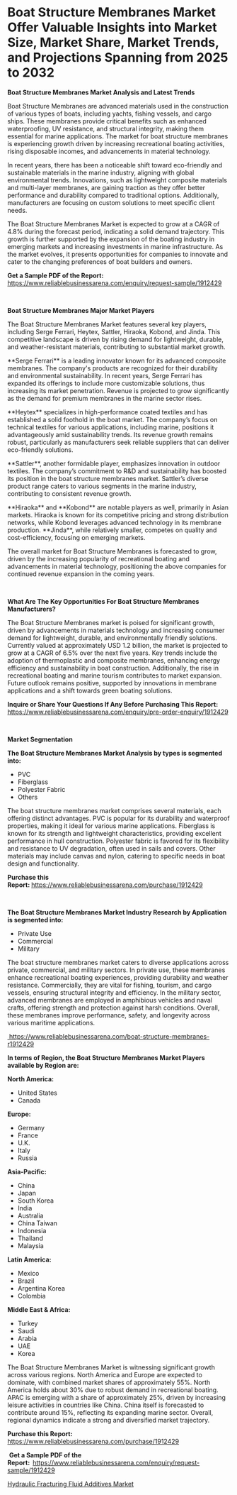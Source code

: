 <p><h1>Boat Structure Membranes Market Offer Valuable Insights into Market Size, Market Share, Market Trends, and Projections Spanning from 2025 to 2032</h1></p><p><strong>Boat Structure Membranes Market Analysis and Latest Trends</strong></p>
<p><p>Boat Structure Membranes are advanced materials used in the construction of various types of boats, including yachts, fishing vessels, and cargo ships. These membranes provide critical benefits such as enhanced waterproofing, UV resistance, and structural integrity, making them essential for marine applications. The market for boat structure membranes is experiencing growth driven by increasing recreational boating activities, rising disposable incomes, and advancements in material technology.</p><p>In recent years, there has been a noticeable shift toward eco-friendly and sustainable materials in the marine industry, aligning with global environmental trends. Innovations, such as lightweight composite materials and multi-layer membranes, are gaining traction as they offer better performance and durability compared to traditional options. Additionally, manufacturers are focusing on custom solutions to meet specific client needs.</p><p>The Boat Structure Membranes Market is expected to grow at a CAGR of 4.8% during the forecast period, indicating a solid demand trajectory. This growth is further supported by the expansion of the boating industry in emerging markets and increasing investments in marine infrastructure. As the market evolves, it presents opportunities for companies to innovate and cater to the changing preferences of boat builders and owners.</p></p>
<p><strong>Get a Sample PDF of the Report:&nbsp;</strong> <a href="https://www.reliablebusinessarena.com/enquiry/request-sample/1912429?utm_campaign=2130&utm_medium=2&utm_source=Github&utm_content=ia&utm_term=04022025&utm_id=boat-structure-membranes">https://www.reliablebusinessarena.com/enquiry/request-sample/1912429</a></p>
<p>&nbsp;</p>
<p><strong>Boat Structure Membranes Major Market Players</strong></p>
<p><p>The Boat Structure Membranes Market features several key players, including Serge Ferrari, Heytex, Sattler, Hiraoka, Kobond, and Jinda. This competitive landscape is driven by rising demand for lightweight, durable, and weather-resistant materials, contributing to substantial market growth.</p><p>**Serge Ferrari** is a leading innovator known for its advanced composite membranes. The company's products are recognized for their durability and environmental sustainability. In recent years, Serge Ferrari has expanded its offerings to include more customizable solutions, thus increasing its market penetration. Revenue is projected to grow significantly as the demand for premium membranes in the marine sector rises.</p><p>**Heytex** specializes in high-performance coated textiles and has established a solid foothold in the boat market. The company’s focus on technical textiles for various applications, including marine, positions it advantageously amid sustainability trends. Its revenue growth remains robust, particularly as manufacturers seek reliable suppliers that can deliver eco-friendly solutions.</p><p>**Sattler**, another formidable player, emphasizes innovation in outdoor textiles. The company’s commitment to R&D and sustainability has boosted its position in the boat structure membranes market. Sattler’s diverse product range caters to various segments in the marine industry, contributing to consistent revenue growth.</p><p>**Hiraoka** and **Kobond** are notable players as well, primarily in Asian markets. Hiraoka is known for its competitive pricing and strong distribution networks, while Kobond leverages advanced technology in its membrane production. **Jinda**, while relatively smaller, competes on quality and cost-efficiency, focusing on emerging markets.</p><p>The overall market for Boat Structure Membranes is forecasted to grow, driven by the increasing popularity of recreational boating and advancements in material technology, positioning the above companies for continued revenue expansion in the coming years.</p></p>
<p>&nbsp;</p>
<p><strong>What Are The Key Opportunities For Boat Structure Membranes Manufacturers?</strong></p>
<p><p>The Boat Structure Membranes market is poised for significant growth, driven by advancements in materials technology and increasing consumer demand for lightweight, durable, and environmentally friendly solutions. Currently valued at approximately USD 1.2 billion, the market is projected to grow at a CAGR of 6.5% over the next five years. Key trends include the adoption of thermoplastic and composite membranes, enhancing energy efficiency and sustainability in boat construction. Additionally, the rise in recreational boating and marine tourism contributes to market expansion. Future outlook remains positive, supported by innovations in membrane applications and a shift towards green boating solutions.</p></p>
<p><strong>Inquire or Share Your Questions If Any Before Purchasing This Report:</strong> <a href="https://www.reliablebusinessarena.com/enquiry/pre-order-enquiry/1912429?utm_campaign=2130&utm_medium=2&utm_source=Github&utm_content=ia&utm_term=04022025&utm_id=boat-structure-membranes">https://www.reliablebusinessarena.com/enquiry/pre-order-enquiry/1912429</a></p>
<p>&nbsp;</p>
<p><strong>Market Segmentation</strong></p>
<p><strong>The Boat Structure Membranes Market Analysis by types is segmented into:</strong></p>
<p><ul><li>PVC</li><li>Fiberglass</li><li>Polyester Fabric</li><li>Others</li></ul></p>
<p><p>The boat structure membranes market comprises several materials, each offering distinct advantages. PVC is popular for its durability and waterproof properties, making it ideal for various marine applications. Fiberglass is known for its strength and lightweight characteristics, providing excellent performance in hull construction. Polyester fabric is favored for its flexibility and resistance to UV degradation, often used in sails and covers. Other materials may include canvas and nylon, catering to specific needs in boat design and functionality.</p></p>
<p><strong>Purchase this Report:&nbsp;</strong><a href="https://www.reliablebusinessarena.com/purchase/1912429?utm_campaign=2130&utm_medium=2&utm_source=Github&utm_content=ia&utm_term=04022025&utm_id=boat-structure-membranes">https://www.reliablebusinessarena.com/purchase/1912429</a></p>
<p>&nbsp;</p>
<p><strong>The Boat Structure Membranes Market Industry Research by Application is segmented into:</strong></p>
<p><ul><li>Private Use</li><li>Commercial</li><li>Military</li></ul></p>
<p><p>The boat structure membranes market caters to diverse applications across private, commercial, and military sectors. In private use, these membranes enhance recreational boating experiences, providing durability and weather resistance. Commercially, they are vital for fishing, tourism, and cargo vessels, ensuring structural integrity and efficiency. In the military sector, advanced membranes are employed in amphibious vehicles and naval crafts, offering strength and protection against harsh conditions. Overall, these membranes improve performance, safety, and longevity across various maritime applications.</p></p>
<p><a href="https://www.reliablebusinessarena.com/boat-structure-membranes-r1912429?utm_campaign=2130&utm_medium=2&utm_source=Github&utm_content=ia&utm_term=04022025&utm_id=boat-structure-membranes">&nbsp;https://www.reliablebusinessarena.com/boat-structure-membranes-r1912429</a></p>
<p><strong>In terms of Region, the Boat Structure Membranes Market Players available by Region are:</strong></p>
<p>
    <p> <strong> North America: </strong>
        <ul>
            <li>United States</li>
            <li>Canada</li>
        </ul>
        </p> 
    <p> <strong> Europe: </strong>
        <ul>
            <li>Germany</li>
            <li>France</li>
            <li>U.K.</li>
            <li>Italy</li>
            <li>Russia</li>
        </ul>
        </p> 
    <p> <strong> Asia-Pacific: </strong>
        <ul>
            <li>China</li>
            <li>Japan</li>
            <li>South Korea</li>
            <li>India</li>
            <li>Australia</li>
            <li>China Taiwan</li>
            <li>Indonesia</li>
            <li>Thailand</li>
            <li>Malaysia</li>
        </ul>
        </p> 
    <p> <strong> Latin America: </strong>
        <ul>
            <li>Mexico</li>
            <li>Brazil</li>
            <li>Argentina Korea</li>
            <li>Colombia</li>
        </ul>
        </p> 
    <p> <strong> Middle East & Africa: </strong>
        <ul>
            <li>Turkey</li>
            <li>Saudi</li>
            <li>Arabia</li>
            <li>UAE</li>
            <li>Korea</li>
        </ul>
    </p>
    </p>
<p><p>The Boat Structure Membranes Market is witnessing significant growth across various regions. North America and Europe are expected to dominate, with combined market shares of approximately 55%. North America holds about 30% due to robust demand in recreational boating. APAC is emerging with a share of approximately 25%, driven by increasing leisure activities in countries like China. China itself is forecasted to contribute around 15%, reflecting its expanding marine sector. Overall, regional dynamics indicate a strong and diversified market trajectory.</p></p>
<p><strong>Purchase this Report: </strong><a href="https://www.reliablebusinessarena.com/purchase/1912429?utm_campaign=2130&utm_medium=2&utm_source=Github&utm_content=ia&utm_term=04022025&utm_id=boat-structure-membranes">https://www.reliablebusinessarena.com/purchase/1912429</a></p>
<p>&nbsp;<strong>Get a Sample PDF of the Report:&nbsp;&nbsp;</strong><a href="https://www.reliablebusinessarena.com/enquiry/request-sample/1912429?utm_campaign=2130&utm_medium=2&utm_source=Github&utm_content=ia&utm_term=04022025&utm_id=boat-structure-membranes">https://www.reliablebusinessarena.com/enquiry/request-sample/1912429</a></p>
<p><strong></strong></p>
<p><p><a href="https://github.com/delindacallegari68/Market-Research-Report-List-1/blob/main/hydraulic-fracturing-fluid-additives-market.md?utm_campaign=2130&utm_medium=2&utm_source=Github&utm_content=ia&utm_term=04022025&utm_id=boat-structure-membranes">Hydraulic Fracturing Fluid Additives Market</a></p></p>